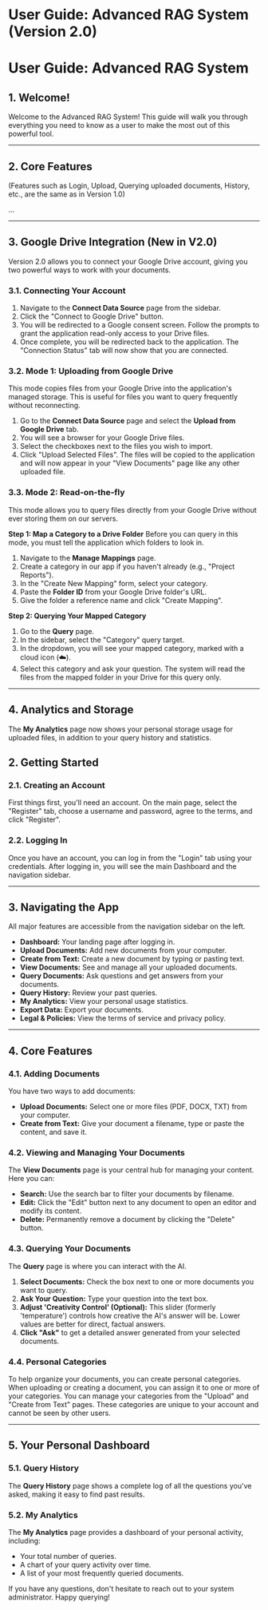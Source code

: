 
# User Guide: Advanced RAG System (Version 2.0)

# User Guide: Advanced RAG System


## 1. Welcome!

Welcome to the Advanced RAG System! This guide will walk you through everything you need to know as a user to make the most out of this powerful tool.

---


## 2. Core Features

(Features such as Login, Upload, Querying uploaded documents, History, etc., are the same as in Version 1.0)

...

---

## 3. Google Drive Integration (New in V2.0)

Version 2.0 allows you to connect your Google Drive account, giving you two powerful ways to work with your documents.

### 3.1. Connecting Your Account
1.  Navigate to the **Connect Data Source** page from the sidebar.
2.  Click the "Connect to Google Drive" button.
3.  You will be redirected to a Google consent screen. Follow the prompts to grant the application read-only access to your Drive files.
4.  Once complete, you will be redirected back to the application. The "Connection Status" tab will now show that you are connected.

### 3.2. Mode 1: Uploading from Google Drive
This mode copies files from your Google Drive into the application's managed storage. This is useful for files you want to query frequently without reconnecting.

1.  Go to the **Connect Data Source** page and select the **Upload from Google Drive** tab.
2.  You will see a browser for your Google Drive files.
3.  Select the checkboxes next to the files you wish to import.
4.  Click "Upload Selected Files". The files will be copied to the application and will now appear in your "View Documents" page like any other uploaded file.

### 3.3. Mode 2: Read-on-the-fly
This mode allows you to query files directly from your Google Drive without ever storing them on our servers.

**Step 1: Map a Category to a Drive Folder**
Before you can query in this mode, you must tell the application which folders to look in.
1.  Navigate to the **Manage Mappings** page.
2.  Create a category in our app if you haven't already (e.g., "Project Reports").
3.  In the "Create New Mapping" form, select your category.
4.  Paste the **Folder ID** from your Google Drive folder's URL.
5.  Give the folder a reference name and click "Create Mapping".

**Step 2: Querying Your Mapped Category**
1.  Go to the **Query** page.
2.  In the sidebar, select the "Category" query target.
3.  In the dropdown, you will see your mapped category, marked with a cloud icon (☁️).
4.  Select this category and ask your question. The system will read the files from the mapped folder in your Drive for this query only.

---

## 4. Analytics and Storage

The **My Analytics** page now shows your personal storage usage for uploaded files, in addition to your query history and statistics.

## 2. Getting Started

### 2.1. Creating an Account
First things first, you'll need an account. On the main page, select the "Register" tab, choose a username and password, agree to the terms, and click "Register".

### 2.2. Logging In
Once you have an account, you can log in from the "Login" tab using your credentials. After logging in, you will see the main Dashboard and the navigation sidebar.

---

## 3. Navigating the App

All major features are accessible from the navigation sidebar on the left.

*   **Dashboard:** Your landing page after logging in.
*   **Upload Documents:** Add new documents from your computer.
*   **Create from Text:** Create a new document by typing or pasting text.
*   **View Documents:** See and manage all your uploaded documents.
*   **Query Documents:** Ask questions and get answers from your documents.
*   **Query History:** Review your past queries.
*   **My Analytics:** View your personal usage statistics.
*   **Export Data:** Export your documents.
*   **Legal & Policies:** View the terms of service and privacy policy.

---

## 4. Core Features

### 4.1. Adding Documents
You have two ways to add documents:
*   **Upload Documents:** Select one or more files (PDF, DOCX, TXT) from your computer.
*   **Create from Text:** Give your document a filename, type or paste the content, and save it.

### 4.2. Viewing and Managing Your Documents
The **View Documents** page is your central hub for managing your content. Here you can:
*   **Search:** Use the search bar to filter your documents by filename.
*   **Edit:** Click the "Edit" button next to any document to open an editor and modify its content.
*   **Delete:** Permanently remove a document by clicking the "Delete" button.

### 4.3. Querying Your Documents
The **Query** page is where you can interact with the AI.
1.  **Select Documents:** Check the box next to one or more documents you want to query.
2.  **Ask Your Question:** Type your question into the text box.
3.  **Adjust 'Creativity Control' (Optional):** This slider (formerly 'temperature') controls how creative the AI's answer will be. Lower values are better for direct, factual answers.
4.  **Click "Ask"** to get a detailed answer generated from your selected documents.

### 4.4. Personal Categories
To help organize your documents, you can create personal categories. When uploading or creating a document, you can assign it to one or more of your categories. You can manage your categories from the "Upload" and "Create from Text" pages. These categories are unique to your account and cannot be seen by other users.

---

## 5. Your Personal Dashboard

### 5.1. Query History
The **Query History** page shows a complete log of all the questions you've asked, making it easy to find past results.

### 5.2. My Analytics
The **My Analytics** page provides a dashboard of your personal activity, including:
*   Your total number of queries.
*   A chart of your query activity over time.
*   A list of your most frequently queried documents.


If you have any questions, don't hesitate to reach out to your system administrator. Happy querying!

